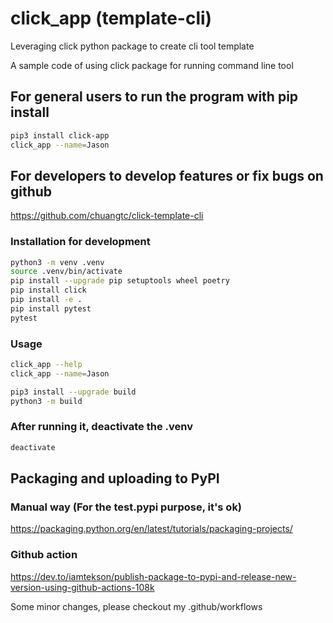 # click_app (template-cli)

Leveraging click python package to create cli tool template

A sample code of using click package for running command line tool

## For general users to run the program with pip install

```bash
pip3 install click-app
click_app --name=Jason
```

## For developers to develop features or fix bugs on github

<https://github.com/chuangtc/click-template-cli>

### Installation for development

```bash
python3 -m venv .venv
source .venv/bin/activate
pip install --upgrade pip setuptools wheel poetry
pip install click
pip install -e .
pip install pytest
pytest
```

### Usage

```bash
click_app --help
click_app --name=Jason
```

```bash
pip3 install --upgrade build
python3 -m build
```

### After running it, deactivate the .venv

```bash
deactivate
```

## Packaging and uploading to PyPI

### Manual way (For the test.pypi purpose, it's ok)

<https://packaging.python.org/en/latest/tutorials/packaging-projects/>

### Github action

<https://dev.to/iamtekson/publish-package-to-pypi-and-release-new-version-using-github-actions-108k>

Some minor changes, please checkout my .github/workflows
